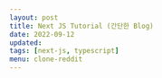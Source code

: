 ```yaml
---
layout: post
title: Next JS Tutorial (간단한 Blog)
date: 2022-09-12
updated: 
tags: [next-js, typescript]
menu: clone-reddit
---
```

## 